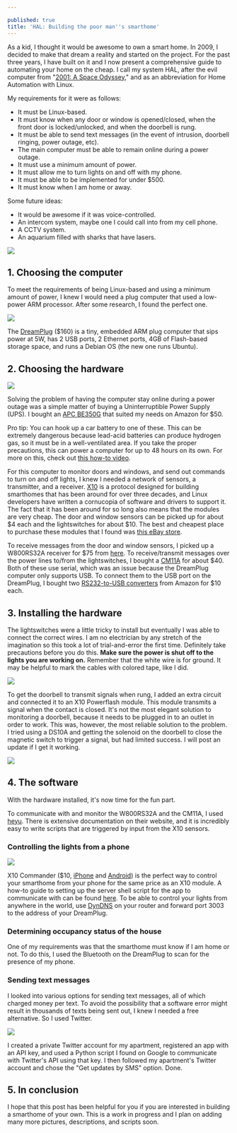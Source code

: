 ```yaml
---

published: true
title: 'HAL: Building the poor man''s smarthome'
---
```

As a kid, I thought it would be awesome to own a smart home. In 2009, I decided to make that dream a reality and started on the project. For the past three years, I have built on it and I now present a comprehensive guide to automating your home on the cheap. I call my system HAL, after the evil computer from "[2001: A Space Odyssey](http://www.imdb.com/title/tt0062622/)," and as an abbreviation for Home Automation with Linux.

My requirements for it were as follows:

* It must be Linux-based.
* It must know when any door or window is opened/closed, when the front door is locked/unlocked, and when the doorbell is rung.
* It must be able to send text messages (in the event of intrusion, doorbell ringing, power outage, etc).
* The main computer must be able to remain online during a power outage.
* It must use a minimum amount of power.
* It must allow me to turn lights on and off with my phone.
* It must be able to be implemented for under $500.
* It must know when I am home or away.

Some future ideas:

* It would be awesome if it was voice-controlled.
* An intercom system, maybe one I could call into from my cell phone.
* A CCTV system.
* An aquarium filled with sharks that have lasers.

![]({{site.cdn_path}}/2012/12/31/Dr_Evil.jpg)

## 1\. Choosing the computer

To meet the requirements of being Linux-based and using a minimum amount of power, I knew I would need a plug computer that used a low-power ARM processor. After some research, I found the perfect one.

![]({{site.cdn_path}}/2012/12/31/DreamPlug.jpg)

The [DreamPlug](http://www.globalscaletechnologies.com/t-dreamplugdetails.aspx) ($160) is a tiny, embedded ARM plug computer that sips power at 5W, has 2 USB ports, 2 Ethernet ports, 4GB of Flash-based storage space, and runs a Debian OS (the new one runs Ubuntu).

## 2\. Choosing the hardware

![]({{site.cdn_path}}/2012/12/31/UPS.jpg)

Solving the problem of having the computer stay online during a power outage was a simple matter of buying a Uninterruptible Power Supply (UPS). I bought an [APC BE350G](http://www.amazon.com/gp/product/B001985SWW/ref=wms_ohs_product) that suited my needs on Amazon for $50.

Pro tip: You can hook up a car battery to one of these. This can be extremely dangerous because lead-acid batteries can produce hydrogen gas, so it must be in a well-ventilated area. If you take the proper precautions, this can power a computer for up to 48 hours on its own. For more on this, check out [this how-to video](http://revision3.com/systm/hackedups).

For this computer to monitor doors and windows, and send out commands to turn on and off lights, I knew I needed a network of sensors, a transmitter, and a receiver. [X10](http://en.wikipedia.org/wiki/X10_(industry_standard)) is a protocol designed for building smarthomes that has been around for over three decades, and Linux developers have written a cornucopia of software and drivers to support it. The fact that it has been around for so long also means that the modules are very cheap. The door and window sensors can be picked up for about $4 each and the lightswitches for about $10. The best and cheapest place to purchase these modules that I found was [this eBay store](http://myworld.ebay.com/x10-home-automation-shipped-free).

To receive messages from the door and window sensors, I picked up a W800RS32A receiver for $75 from [here](http://www.wgldesigns.com/w800.html). To receive/transmit messages over the power lines to/from the lightswitches, I bought a [CM11A](http://www.x10.com/products/x10_ck11a_ci.htm) for about $40. Both of these use serial, which was an issue because the DreamPlug computer only supports USB. To connect them to the USB port on the DreamPlug, I bought two [RS232-to-USB converters](http://www.amazon.com/TRENDnet-RS-232-Serial-Converter-TU-S9/dp/B0007T27H8) from Amazon for $10 each.

## 3\. Installing the hardware

The lightswitches were a little tricky to install but eventually I was able to connect the correct wires. I am no electrician by any stretch of the imagination so this took a lot of trial-and-error the first time. Definitely take precautions before you do this. **Make sure the power is shut off to the lights you are working on.** Remember that the white wire is for ground. It may be helpful to mark the cables with colored tape, like I did.

![]({{site.cdn_path}}/2012/12/31/LightSwitch.jpg)

To get the doorbell to transmit signals when rung, I added an extra circuit and connected it to an X10 Powerflash module. This module transmits a signal when the contact is closed. It's not the most elegant solution to monitoring a doorbell, because it needs to be plugged in to an outlet in order to work. This was, however, the most reliable solution to the problem. I tried using a DS10A and getting the solenoid on the doorbell to close the magnetic switch to trigger a signal, but had limited success. I will post an update if I get it working.

![]({{site.cdn_path}}/2012/12/31/Doorbell.jpg)

## 4\. The software

With the hardware installed, it's now time for the fun part.

To communicate with and monitor the W800RS32A and the CM11A, I used [heyu](http://www.heyu.org/). There is extensive documentation on their website, and it is incredibly easy to write scripts that are triggered by input from the X10 sensors.

### Controlling the lights from a phone

![]({{site.cdn_path}}/2012/12/31/X10Commander.jpg)

X10 Commander ($10, [iPhone](https://itunes.apple.com/us/app/x10-commander/id293175400?mt=8) and [Android](https://play.google.com/store/apps/details?id=com.melloware.x10.android&hl=en)) is the perfect way to control your smarthome from your phone for the same price as an X10 module. A how-to guide to setting up the server shell script for the app to communicate with can be found [here](https://www.assembla.com/wiki/show/melloware/Linux_HEYU_Guide). To be able to control your lights from anywhere in the world, use [DynDNS](http://dyn.com/dns/) on your router and forward port 3003 to the address of your DreamPlug.

### Determining occupancy status of the house

One of my requirements was that the smarthome must know if I am home or not. To do this, I used the Bluetooth on the DreamPlug to scan for the presence of my phone.

### Sending text messages

I looked into various options for sending text messages, all of which charged money per text. To avoid the possibility that a software error might result in thousands of texts being sent out, I knew I needed a free alternative. So I used Twitter.

![]({{site.cdn_path}}/2012/12/31/TwitterSMS.png)

I created a private Twitter account for my apartment, registered an app with an API key, and used a Python script I found on Google to communicate with Twitter's API using that key. I then followed my apartment's Twitter account and chose the "Get updates by SMS" option. Done.

## 5\. In conclusion

I hope that this post has been helpful for you if you are interested in building a smarthome of your own. This is a work in progress and I plan on adding many more pictures, descriptions, and scripts soon.
